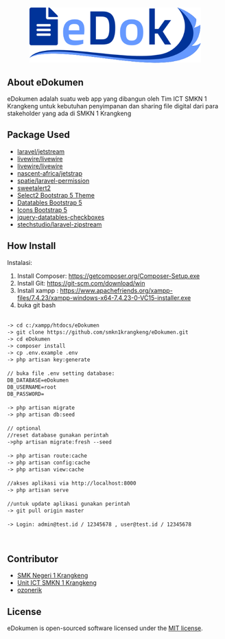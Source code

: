 <p align="center"><a href="#" target="_blank"><img src="public/img/logo.svg" width="400"></a></p>

## About eDokumen
eDokumen adalah suatu web app yang dibangun oleh Tim ICT SMKN 1 Krangkeng untuk kebutuhan penyimpanan dan sharing file digital dari para stakeholder yang ada di SMKN 1 Krangkeng

## Package Used
<ul>
<li>
    <a href="https://jetstream.laravel.com/2.x/installation.html">laravel/jetstream</a>
</li>
<li>
    <a href="https://laravel-livewire.com/docs/2.x/installation">livewire/livewire</a>
</li>
<li>
    <a href="https://laravel-livewire.com/docs/2.x/installation">livewire/livewire</a>
</li>
<li>
    <a href="https://github.com/nascent-africa/jetstrap">nascent-africa/jetstrap</a>
</li>
<li>
    <a href="https://spatie.be/docs/laravel-permission/v5/installation-laravel">spatie/laravel-permission</a>
</li>
<li>
    <a href="https://sweetalert2.github.io/">sweetalert2</a>
</li>
<li>
    <a href="https://github.com/apalfrey/select2-bootstrap-5-theme">Select2 Bootstrap 5 Theme</a>
</li>
<li>
    <a href="https://datatables.net/extensions/fixedheader/examples/integration/responsive-bootstrap.html">Datatables Bootstrap 5</a>
</li>
<li>
    <a href="https://icons.getbootstrap.com/">Icons Bootstrap 5</a>
</li>
<li>
    <a href="https://www.gyrocode.com/projects/jquery-datatables-checkboxes/">jquery-datatables-checkboxes</a>
</li>

<li>
    <a href="https://github.com/stechstudio/laravel-zipstream">stechstudio/laravel-zipstream</a>
</li>
</ul>

## How Install
Instalasi:
1. Install Composer: https://getcomposer.org/Composer-Setup.exe
2. Install Git: https://git-scm.com/download/win
3. Install xampp : https://www.apachefriends.org/xampp-files/7.4.23/xampp-windows-x64-7.4.23-0-VC15-installer.exe
4. buka git bash
<pre>
<code>
-> cd c:/xampp/htdocs/eDokumen
-> git clone https://github.com/smkn1krangkeng/eDokumen.git
-> cd eDokumen
-> composer install
-> cp .env.example .env
-> php artisan key:generate

// buka file .env setting database:
DB_DATABASE=eDokumen
DB_USERNAME=root
DB_PASSWORD=

-> php artisan migrate
-> php artisan db:seed

// optional
//reset database gunakan perintah
->php artisan migrate:fresh --seed

-> php artisan route:cache
-> php artisan config:cache
-> php artisan view:cache

//akses aplikasi via http://localhost:8000
-> php artisan serve

//untuk update aplikasi gunakan perintah
-> git pull origin master

-> Login: admin@test.id / 12345678 , user@test.id / 12345678

</code>
</pre>

## Contributor
<ul>
<li><a href="https://github.com/smkn1krangkeng">SMK Negeri 1 Krangkeng</a></li>
<li><a href="https://github.com/ict-smkn1krangkeng">Unit ICT SMKN 1 Krangkeng</a></li>
<li><a href="https://github.com/ozonerik">ozonerik</a></li>
</ul>

## License
eDokumen is open-sourced software licensed under the [MIT license](https://opensource.org/licenses/MIT).
